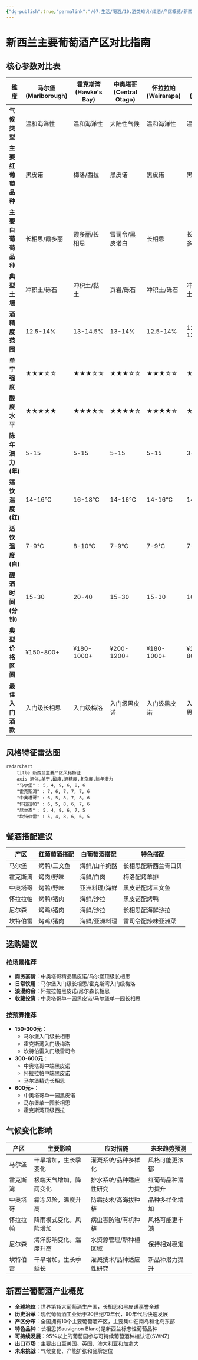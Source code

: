 ```yaml
---
{"dg-publish":true,"permalink":"/07.生活/喝酒/10.酒类知识/红酒/产区概览/新西兰主要产区对比矩阵/","title":"新西兰主要产区对比矩阵"}
---
```



# 新西兰主要葡萄酒产区对比指南

## 核心参数对比表

| 维度                | 马尔堡(Marlborough) | 霍克斯湾(Hawke's Bay) | 中奥塔哥(Central Otago) | 怀拉拉帕(Wairarapa) | 尼尔森(Nelson)    | 坎特伯雷(Canterbury) |
|---------------------|---------------------|----------------------|-------------------------|---------------------|-------------------|----------------------|
| **气候类型**        | 温和海洋性          | 温和海洋性           | 大陆性气候              | 温和海洋性          | 温和海洋性        | 温和海洋性           |
| **主要红葡萄品种**  | 黑皮诺              | 梅洛/西拉            | 黑皮诺                  | 黑皮诺              | 黑皮诺            | 黑皮诺               |
| **主要白葡萄品种**  | 长相思/霞多丽       | 霞多丽/长相思        | 雷司令/黑皮诺白         | 长相思              | 长相思/霞多丽     | 雷司令/长相思        |
| **典型土壤**        | 冲积土/砾石         | 冲积土/黏土          | 页岩/砾石                | 冲积土/砾石         | 冲积土/黏土       | 冲积土/石灰岩        |
| **酒精度范围**      | 12.5-14%            | 13-14.5%             | 13-14%                  | 12.5-14%            | 12.5-13.5%        | 12-13.5%             |
| **单宁强度**        | ★★★☆☆              | ★★★☆☆               | ★★★☆☆                 | ★★★☆☆              | ★★★☆☆            | ★★★☆☆               |
| **酸度水平**        | ★★★★★              | ★★★★☆               | ★★★★☆                 | ★★★★☆              | ★★★★★            | ★★★★☆               |
| **陈年潜力(年)**    | 5-15                | 5-15                 | 5-15                    | 5-15                | 3-10              | 3-10                 |
| **适饮温度(红)**    | 14-16°C             | 16-18°C              | 14-16°C                 | 14-16°C             | 14-16°C           | 14-16°C              |
| **适饮温度(白)**    | 7-9°C               | 8-10°C               | 7-9°C                   | 7-9°C               | 7-9°C             | 7-9°C                |
| **醒酒时间(分钟)**  | 15-30               | 20-40                | 15-30                   | 15-30               | 10-20             | 10-20                |
| **典型价格区间**    | ¥150-800+           | ¥180-1000+           | ¥200-1200+              | ¥180-1000+          | ¥150-800+         | ¥150-800+            |
| **最佳入门酒款**    | 入门级长相思        | 入门级梅洛           | 入门级黑皮诺            | 入门级黑皮诺        | 入门级长相思      | 入门级雷司令         |

## 风格特征雷达图

```mermaid
radarChart
    title 新西兰主要产区风格特征
    axis 酒体,单宁,酸度,酒精度,复杂度,陈年潜力
    "马尔堡" : 5, 4, 9, 6, 8, 6
    "霍克斯湾" : 7, 6, 7, 7, 7, 6
    "中奥塔哥" : 6, 5, 8, 7, 8, 6
    "怀拉拉帕" : 6, 5, 8, 6, 7, 6
    "尼尔森" : 5, 4, 9, 6, 7, 5
    "坎特伯雷" : 5, 4, 8, 6, 6, 5
```

## 餐酒搭配建议

| 产区           | 红葡萄酒搭配          | 白葡萄酒搭配            | 特色搭配                |
|----------------|-----------------------|-------------------------|-------------------------|
| 马尔堡         | 烤鸭/三文鱼           | 海鲜/山羊奶酪           | 长相思配新西兰青口贝    |
| 霍克斯湾       | 烤肉/野味             | 海鲜/白肉               | 梅洛配烤羊排            |
| 中奥塔哥       | 烤鸭/野味             | 亚洲料理/海鲜           | 黑皮诺配烤三文鱼        |
| 怀拉拉帕       | 烤鸭/猪肉             | 海鲜/沙拉               | 黑皮诺配烤鸭            |
| 尼尔森         | 烤鸡/猪肉             | 海鲜/沙拉               | 长相思配海鲜沙拉        |
| 坎特伯雷       | 烤鸡/猪肉             | 海鲜/亚洲料理           | 雷司令配辣味亚洲菜      |

## 选购建议

### 按场景推荐
- **商务宴请**：中奥塔哥精品黑皮诺/马尔堡顶级长相思
- **日常饮用**：马尔堡入门级长相思/霍克斯湾入门级梅洛
- **浪漫约会**：怀拉拉帕黑皮诺/尼尔森长相思
- **收藏投资**：中奥塔哥单一园黑皮诺/马尔堡单一园长相思

### 按预算推荐
- **150-300元**：
  - 马尔堡入门级长相思
  - 霍克斯湾入门级梅洛
  - 坎特伯雷入门级雷司令
- **300-600元**：
  - 中奥塔哥中端黑皮诺
  - 怀拉拉帕中端黑皮诺
  - 马尔堡精选长相思
- **600元+**：
  - 中奥塔哥单一园黑皮诺
  - 马尔堡单一园长相思
  - 霍克斯湾顶级西拉

## 气候变化影响

| 产区           | 主要影响                | 应对措施                      | 未来趋势预测          |
|----------------|-------------------------|-------------------------------|-----------------------|
| 马尔堡         | 干旱增加，生长季变化    | 灌溉系统/品种多样化           | 风格可能更浓郁        |
| 霍克斯湾       | 极端天气增加，降雨变化  | 排水系统/品种适应性研究       | 红葡萄品种潜力提升    |
| 中奥塔哥       | 霜冻风险，温度升高      | 防霜技术/高海拔种植           | 品种多样化增加        |
| 怀拉拉帕       | 降雨模式变化，风险增加  | 病虫害防治/有机种植           | 风格可能更丰满        |
| 尼尔森         | 海洋影响变化，温度升高  | 水资源管理/新种植区域         | 保持相对稳定          |
| 坎特伯雷       | 干旱增加，生长季延长    | 灌溉技术/品种适应性研究       | 新品种潜力提升        |

## 新西兰葡萄酒产业概览

- **全球地位**：世界第15大葡萄酒生产国，长相思和黑皮诺享誉全球
- **历史沿革**：现代葡萄酒工业始于20世纪70年代，90年代后快速发展
- **产区分布**：全国拥有10个主要葡萄酒产区，主要集中在南岛和北岛东部
- **特色品种**：长相思(Sauvignon Blanc)是新西兰标志性葡萄品种
- **可持续发展**：95%以上的葡萄园参与可持续葡萄酒种植认证(SWNZ)
- **出口市场**：主要出口至美国、英国、澳大利亚和加拿大
- **未来挑战**：气候变化、产能扩张和品牌定位
